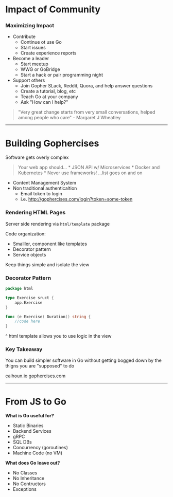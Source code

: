 # Impact of Community

### Maximizing Impact

* Contribute
    * Continue ot use Go
    * Start issues
    * Create experience reports
* Become a leader
    * Start meetup
    * WWG or GoBridge
    * Start a hack or pair programming night
* Support others
    * Join Gopher SLack, Reddit, Quora, and help answer questions
    * Create a tutorial, blog, etc
    * Teach Go at your company
    * Ask "How can I help?"

>"Very great change starts from very small conversations, helped among people who care" - Margaret J Wheatley

---

# Building Gophercises

Software gets overly complex
> Your web app should...
    * JSON API w/ Microservices
    * Docker and Kubernetes
    * Never use frameworks!
     ...list goes on and on

* Content Management System
* Non traditional authenticaltion
    * Email token to login
    * i.e. http://gophercises.com/login?token=some-token

### Rendering HTML Pages

Server side rendering via `html/template` package

Code organization:
* Smalller, component like templates
* Decorator pattern
* Service objects

Keep things simple and isolate the view

### Decorator Pattern

```go
package html

type Exercise sruct {
    app.Exercise
}

func (e Exercise) Duration() string {
    //code here
}
```

^ html template allows you to use logic in the view

### Key Takeaway

You can build simpler software in Go without getting bogged down by the thigns you are "supposed" to do

calhoun.io
gophercises.com

---

# From JS to Go

**What is Go useful for?**
* Static Binaries
* Backend Services
* gRPC
* SQL DBs
* Concurrency (goroutines)
* Machine Code (no VM)

**What does Go leave out?**
* No Classes
* No Inheritance
* No Contructors
* Exceptions

